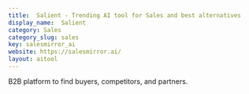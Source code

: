 ```yaml
---
title:  Salient - Trending AI tool for Sales and best alternatives
display_name:  Salient
category: Sales
category_slug: sales
key: salesmirror_ai
website: https://salesmirror.ai/
layout: aitool
---
```


B2B platform to find buyers, competitors, and partners.
